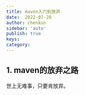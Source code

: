 ```yaml
---
title: maven入门到放弃
date:  2022-07-28
author: chenkun
sidebar: 'auto'
publish: true
keys:
category:
---
```


## 1. maven的放弃之路

世上无难事，只要肯放弃。